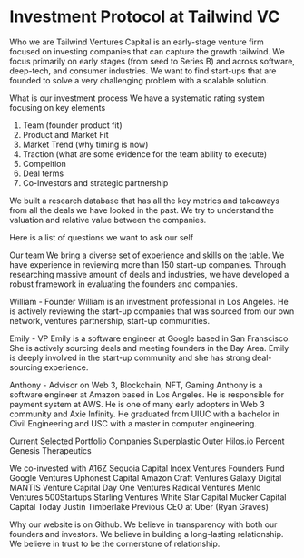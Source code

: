 # Investment Protocol at Tailwind VC

Who we are
Tailwind Ventures Capital is an early-stage venture firm focused on investing companies that can capture the growth tailwind. 
We focus primarily on early stages (from seed to Series B) and across software, deep-tech, and consumer industries.
We want to find start-ups that are founded to solve a very challenging problem with a scalable solution.

What is our investment process 
We have a systematic rating system focusing on key elements
1. Team (founder product fit)
2. Product and Market Fit 
3. Market Trend (why timing is now)
4. Traction (what are some evidence for the team ability to execute)
5. Compeition 
6. Deal terms
7. Co-Investors and strategic partnership

We built a research database that has all the key metrics and takeaways from all the deals we have looked in the past. We try to understand the valuation and relative value between the companies.

Here is a list of questions we want to ask our self


Our team
We bring a diverse set of experience and skills on the table. We have experience in reviewing more than 150 start-up companies. Through researching massive amount of deals and industries, we have developed a robust framework in evaluating the founders and companies.

William - Founder
William is an investment professional in Los Angeles. He is actively reviewing the start-up companies that was sourced from our own network, ventures partnership, start-up communities. 

Emily - VP
Emily is a software engineer at Google based in San Franscisco. She is actively sourcing deals and meeting founders in the Bay Area. Emily is deeply involved in the start-up community and she has strong deal-sourcing experience.

Anthony - Advisor on Web 3, Blockchain, NFT, Gaming
Anthony is a software engineer at Amazon based in Los Angeles. He is responsible for payment system at AWS. He is one of many early adopters in Web 3 community and Axie Infinity. He graduated from UIUC with a bachelor in Civil Engineering and USC with a master in computer engineering.

Current Selected Portfolio Companies
Superplastic
Outer
Hilos.io
Percent
Genesis Therapeutics

We co-invested with
A16Z
Sequoia Capital
Index Ventures
Founders Fund
Google Ventures
Uphonest Capital
Amazon
Craft Ventures
Galaxy Digital
MANTIS Venture Capital
Day One Ventures
Radical Ventures
Menlo Ventures
500Startups 
Starling Ventures
White Star Capital
Mucker Capital
Capital Today
Justin Timberlake
Previous CEO at Uber (Ryan Graves)


Why our website is on Github.
We believe in transparency with both our founders and investors.
We believe in building a long-lasting relationship.
We believe in trust to be the cornerstone of relationship.
